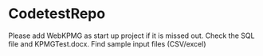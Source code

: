 # CodetestRepo
Please add  WebKPMG as start up project if it is missed out.
Check the SQL file and KPMGTest.docx.
Find sample input files (CSV/excel)
